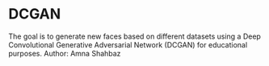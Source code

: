 # DCGAN
The goal is to generate new faces based on different datasets using a Deep Convolutional Generative Adversarial Network (DCGAN) for educational purposes.
Author: Amna Shahbaz
